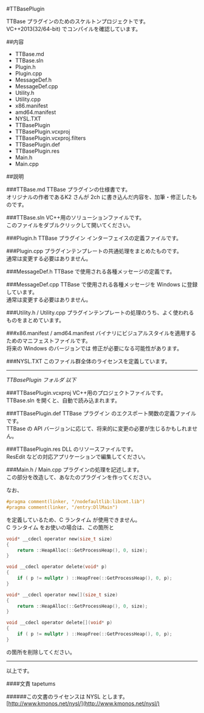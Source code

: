 #TTBasePlugin

TTBase プラグインのためのスケルトンプロジェクトです。  
VC++2013(32/64-bit) でコンパイルを確認しています。

##内容

- TTBase.md
- TTBase.sln
- Plugin.h
- Plugin.cpp
- MessageDef.h
- MessageDef.cpp
- Utility.h
- Utility.cpp
- x86.manifest
- amd64.manifest
- NYSL.TXT
- TTBasePlugin
 - TTBasePlugin.vcxproj
 - TTBasePlugin.vcxproj.filters
 - TTBasePlugin.def
 - TTBasePlugin.res
 - Main.h
 - Main.cpp

##説明

###TTBase.md
TTBase プラグインの仕様書です。  
オリジナルの作者であるK2 さんが 2ch に書き込んだ内容を、加筆・修正したものです。

###TTBase.sln
VC++用のソリューションファイルです。  
このファイルをダブルクリックして開いてください。

###Plugin.h
TTBase プラグイン インターフェイスの定義ファイルです。

###Plugin.cpp
プラグインテンプレートの共通処理をまとめたものです。  
通常は変更する必要はありません。

###MessageDef.h
TTBase で使用される各種メッセージの定義です。

###MessageDef.cpp
TTBase で使用される各種メッセージを Windows に登録しています。  
通常は変更する必要はありません。

###Utility.h / Utility.cpp
プラグインテンプレートの処理のうち、よく使われるものをまとめています。

###x86.manifest / amd64.manifest
バイナリにビジュアルスタイルを適用するためのマニフェストファイルです。  
将来の Windows のバージョンでは 修正が必要になる可能性があります。

###NYSL.TXT
このファイル群全体のライセンスを定義しています。

---

_TTBasePlugin フォルダ 以下_

###TTBasePlugin.vcxproj
VC++用のプロジェクトファイルです。  
TTBase.sln を開くと、自動で読み込まれます。

###TTBasePlugin.def
TTBase プラグイン のエクスポート関数の定義ファイルです。  
TTBase の API バージョンに応じて、将来的に変更の必要が生じるかもしれません。

###TTBasePlugin.res
DLL のリソースファイルです。  
ResEdit などの対応アプリケーションで編集してください。

###Main.h / Main.cpp
プラグインの処理を記述します。  
この部分を改造して、あなたのプラグインを作ってください。  

なお、

```c
#pragma comment(linker, "/nodefaultlib:libcmt.lib")
#pragma comment(linker, "/entry:DllMain")
```

を定義しているため、C ランタイム が使用できません。  
C ランタイム をお使いの場合は、この箇所と  

```c
void* __cdecl operator new(size_t size)
{
    return ::HeapAlloc(::GetProcessHeap(), 0, size);
}

void __cdecl operator delete(void* p)
{
    if ( p != nullptr ) ::HeapFree(::GetProcessHeap(), 0, p);
}

void* __cdecl operator new[](size_t size)
{
    return ::HeapAlloc(::GetProcessHeap(), 0, size);
}

void __cdecl operator delete[](void* p)
{
    if ( p != nullptr ) ::HeapFree(::GetProcessHeap(), 0, p);
}
```

の箇所を削除してください。

---

以上です。

####文責
tapetums

######この文書のライセンスは NYSL とします。  
[http://www.kmonos.net/nysl/](http://www.kmonos.net/nysl/)

